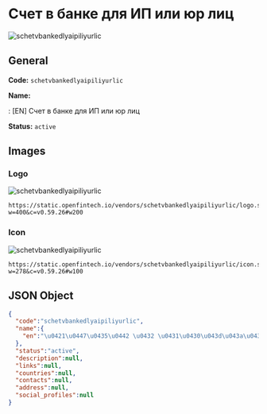 
# Счет в банке для ИП или юр лиц 
![schetvbankedlyaipiliyurlic](https://static.openfintech.io/vendors/schetvbankedlyaipiliyurlic/logo.svg?w=400&c=v0.59.26#w200)  

## General 
 
**Code:** `schetvbankedlyaipiliyurlic` 
 
**Name:** 
 
:	[EN] Счет в банке для ИП или юр лиц 
 
**Status:** `active` 
 

## Images 

### Logo 
 
![schetvbankedlyaipiliyurlic](https://static.openfintech.io/vendors/schetvbankedlyaipiliyurlic/logo.svg?w=400&c=v0.59.26#w200)  

```
https://static.openfintech.io/vendors/schetvbankedlyaipiliyurlic/logo.svg?w=400&c=v0.59.26#w200
```  

### Icon 
 
![schetvbankedlyaipiliyurlic](https://static.openfintech.io/vendors/schetvbankedlyaipiliyurlic/icon.svg?w=278&c=v0.59.26#w100)  

```
https://static.openfintech.io/vendors/schetvbankedlyaipiliyurlic/icon.svg?w=278&c=v0.59.26#w100
```  

## JSON Object 

```json
{
  "code":"schetvbankedlyaipiliyurlic",
  "name":{
    "en":"\u0421\u0447\u0435\u0442 \u0432 \u0431\u0430\u043d\u043a\u0435 \u0434\u043b\u044f \u0418\u041f \u0438\u043b\u0438 \u044e\u0440 \u043b\u0438\u0446"
  },
  "status":"active",
  "description":null,
  "links":null,
  "countries":null,
  "contacts":null,
  "address":null,
  "social_profiles":null
}
```  
